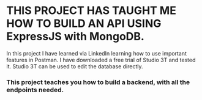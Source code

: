 
THIS PROJECT HAS TAUGHT ME HOW TO BUILD AN API USING ExpressJS with MongoDB.
=========================================
In this project I have learned via LinkedIn learning how to use important features in Postman.
I have downloaded a free trial of Studio 3T and tested it. Studio 3T can be used to edit the database directly.
### This project teaches you how to build a backend, with all the endpoints needed.
